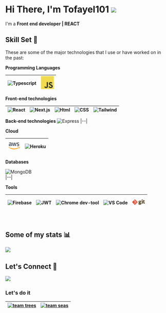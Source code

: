 
<h1>Hi There, I'm Tofayel101 <img  src="https://i.ibb.co/WfcCRGQ/The-Premier-You-Tube-Channel-Management-Toolkit.gif" ></h1>

I'm a **Front end developer | REACT** 

## Skill Set :muscle:

These are some of the major technologies that I use or have worked on in the past:

**Programming Languages**

<img title="Typescript" alt="Typescript" width="40px" src="https://i.ibb.co/cLNyVBd/Typescript-logo-2020-svg-1.png" />|<img alt="JS" title="JavaScript" width="40px" src="https://raw.githubusercontent.com/github/explore/master/topics/javascript/javascript.png">
|--|--|

**Front-end technologies**

<img title="React" alt="React" width="40px" src="https://i.ibb.co/khDFmPg/pngwing-com.png">|<img title="Next.js" alt="Next.js" width="40px" src="https://i.ibb.co/svRtNKR/nextjs-logo.png">|<img title="Html" alt="Html" width="40px" src="https://i.ibb.co/808yP8j/pngwing-com-3.png">|<img title="CSS" alt="CSS" width="40px" src="https://i.ibb.co/5GMsgMr/pngwing-com-4.png">|<img title="Tailwind" alt="Tailwind" width="40px" src="https://i.ibb.co/3hPsvBd/pngwing-com-2.png">
|--|--|--|--|--|

 **Back-end technologies**
<img title="Express" alt="Express" width="40px" src="https://i.ibb.co/ZxDrVQy/images.png">
|--|

**Cloud**

<img title="AWS" alt="AWS" width="40px" src="https://raw.githubusercontent.com/github/explore/main/topics/aws/aws.png">|<img title="Heroku" alt="Heroku" width="40px" src="https://img.icons8.com/color/48/000000/heroku.png">
|--|--|

**Databases**

<img title="MongoDB" alt="MongoDB" width="40px" src="https://i.ibb.co/vDSqmBx/385-3850359-icon-mongodb-logo-hd-png-download.png"> <br>
|--|

**Tools**

<img title="Firebase" alt="Firebase" width="40px" src="https://i.ibb.co/gJr4Cbk/pngaaa-com-1100998.png">|<img title="JWT" alt="JWT" width="40px" src="https://i.ibb.co/6NHRxBz/png-transparent-security-token-json-web-token-access-token-representational-state-transfer-others-mi.png">|<img title="Chrome dev-tool" alt="Chrome dev-tool" width="40px" src="https://i.ibb.co/ZKBMt1w/google-developers-icon.png">|<img title="VS Code" alt="VS Code" width="40px" src="https://img.icons8.com/fluent/48/000000/visual-studio-code-2019.png">|<img title="git" alt="git" width="40px" src="https://raw.githubusercontent.com/github/explore/master/topics/git/git.png">
|--|--|--|--|--|
<br>

## Some of my stats :bar_chart:

<img src="https://github-readme-stats.vercel.app/api?username=tofayel101&show_icons=true&theme=radical">


<br>

## Let's Connect :handshake:

<a href="https://www.linkedin.com/in/tofayel101/"><img src="https://cdn2.iconfinder.com/data/icons/social-media-2285/512/1_Linkedin_unofficial_colored_svg-128.png" width="40"></a>

### Let's do it

<a href="https://teamtrees.org/"><img src='https://i.ibb.co/whjXrR4/5de163dd31ebc3-37104218-png.png' title="team trees" alt="team trees" height="400"></a>|<a href="https://teamseas.org/"><img src='https://i.ibb.co/tK1m7nk/save-ocean-poster-vector-32004345.jpg' title="team seas" alt="team seas" height="400"></a>
|--|--|
